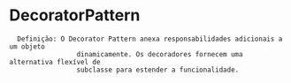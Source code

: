 # DecoratorPattern


	  Definição: O Decorator Pattern anexa responsabilidades adicionais a um objeto
                     dinamicamente. Os decoradores fornecem uma alternativa flexível de 
                     subclasse para estender a funcionalidade.
